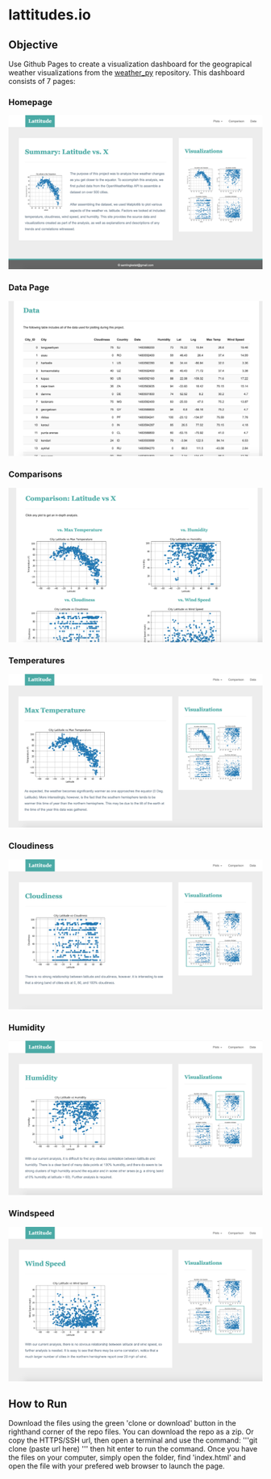 # lattitudes.io

## Objective
Use Github Pages to create a visualization dashboard for the geograpical weather visualizations from the [weather_py](https://github.com/SamLingle/weather-py) repository. This dashboard consists of 7 pages:
  ### Homepage
  ![homepage](https://github.com/SamLingle/SamLingle.Lattitudes.io/blob/master/assets/images/Homepage.png)
  
  ### Data Page
  ![Data](https://github.com/SamLingle/SamLingle.Lattitudes.io/blob/master/assets/images/Data.png)
  
  ### Comparisons
  ![Comparison](https://github.com/SamLingle/SamLingle.Lattitudes.io/blob/master/assets/images/Comparison.png)
  
  ### Temperatures
  ![Temps](https://github.com/SamLingle/SamLingle.Lattitudes.io/blob/master/assets/images/Max_Temp.png)
  
  ### Cloudiness
  ![Cloudiness](https://github.com/SamLingle/SamLingle.Lattitudes.io/blob/master/assets/images/Cloudiness.png)
  
  ### Humidity
  ![Humidity](https://github.com/SamLingle/SamLingle.Lattitudes.io/blob/master/assets/images/Humidity.png)
  
  ### Windspeed
  ![Windspeed](https://github.com/SamLingle/SamLingle.Lattitudes.io/blob/master/assets/images/Windspeed.png)

## How to Run
Download the files using the green 'clone or download' button in the righthand corner of the repo files. You can download the repo as a zip. Or copy the HTTPS/SSH url, then open a terminal and use the command: 
'''git clone (paste url here) '''
then hit enter to run the command.
Once you have the files on your computer, simply open the folder, find 'index.html' and open the file with your prefered web browser to launch the page. 
